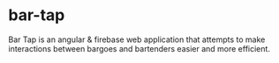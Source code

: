 # bar-tap
Bar Tap is an angular &amp; firebase web application that attempts to make interactions between bargoes and bartenders easier and more efficient.
